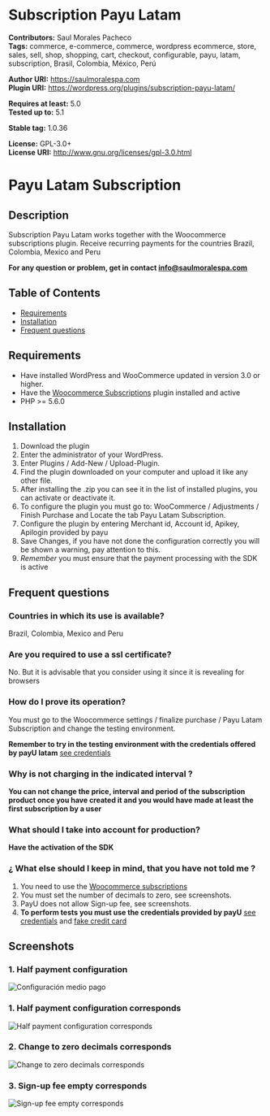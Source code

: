 # Subscription Payu Latam #
**Contributors:**       Saul Morales Pacheco  
**Tags:**               commerce, e-commerce, commerce, wordpress ecommerce, store, sales, sell, shop, shopping, cart, checkout, configurable, payu, latam, subscription, Brasil, Colombia, México, Perú 

**Author URI:**         https://saulmoralespa.com  
**Plugin URI:**         https://wordpress.org/plugins/subscription-payu-latam/

**Requires at least:**  5.0  
**Tested up to:**       5.1

**Stable tag:**         1.0.36

**License:**            GPL-3.0+  
**License URI:**        http://www.gnu.org/licenses/gpl-3.0.html  


# Payu Latam Subscription

## Description ##
Subscription Payu Latam works together with the Woocommerce subscriptions plugin.
Receive recurring payments for the countries Brazil, Colombia, Mexico and Peru

**For any question or problem, get in contact [info@saulmoralespa.com](mailto:info@saulmoralespa.com)**

## Table of Contents

* [Requirements](#requirements)
* [Installation](#installation)
* [Frequent questions](#frequent-questions)

## Requirements ##

* Have installed WordPress and WooCommerce updated in version 3.0 or higher.
* Have the [Woocommerce Subscriptions](https://github.com/wp-premium/woocommerce-subscriptions) plugin installed and active
* PHP >= 5.6.0

## Installation ##

1. Download the plugin
2. Enter the administrator of your WordPress.
3. Enter Plugins / Add-New / Upload-Plugin.
4. Find the plugin downloaded on your computer and upload it like any other file.
5. After installing the .zip you can see it in the list of installed plugins, you can activate or deactivate it.
6. To configure the plugin you must go to: WooCommerce / Adjustments / Finish Purchase and Locate the tab Payu Latam Subscription.
7. Configure the plugin by entering Merchant id, Account id, Apikey, Apilogin provided by payu
8. Save Changes, if you have not done the configuration correctly you will be shown a warning, pay attention to this.
9. *Remember* you must ensure that the payment processing with the SDK is active

## Frequent questions ##

### Countries in which its use is available? ###

Brazil, Colombia, Mexico and Peru

### Are you required to use a ssl certificate? ###

No. But it is advisable that you consider using it since it is revealing for browsers

### How do I prove its operation? ###

You must go to the Woocommerce settings / finalize purchase / Payu Latam Subscription and change the testing environment.

**Remember to try in the testing environment with the credentials offered by payU latam** [see credentials](http://developers.payulatam.com/es/sdk/sandbox.html "test credentials")

### Why is not charging in the indicated interval ? ###

**You can not change the price, interval and period of the subscription product once you have created it and you would have made at least the first subscription by a user**

### What should I take into account for production? ###

**Have the activation of the SDK**

###  ¿ What else should I keep in mind, that you have not told me ? ###

1. You need to use the [Woocommerce subscriptions](https://github.com/wp-premium/woocommerce-subscriptions)
2. You must set the number of decimals to zero, see screenshots.
3. PayU does not allow Sign-up fee, see screenshots.
4. **To perform tests you must use the credentials provided by payU** [see credentials](http://developers.payulatam.com/es/sdk/sandbox.html) and [fake credit card](https://es.fakenamegenerator.com/)
 

## Screenshots ## 

### 1. Half payment configuration ###
![Configuración medio pago](assets/img/screenshot-1.png)

### 1. Half payment configuration corresponds ###
![Half payment configuration corresponds](assets/img/screenshot-1.png)

### 2. Change to zero decimals corresponds ###
![Change to zero decimals corresponds](assets/img/screenshot-2.png)

### 3. Sign-up fee empty corresponds ###
![Sign-up fee empty corresponds](assets/img/screenshot-3.png)
